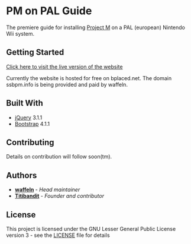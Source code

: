 # PM on PAL Guide

The premiere guide for installing [Project M](https://www.ssbwiki.com/Project_M) on a PAL (european) Nintendo Wii system.

## Getting Started

[Click here to visit the live version of the website](http://ssbpm.info)

Currently the website is hosted for free on bplaced.net.
The domain ssbpm.info is being provided and paid by waffeln.

## Built With

* [jQuery](https://github.com/jquery/jquery) 3.1.1
* [Bootstrap](https://github.com/twbs/bootstrap) 4.1.1

## Contributing

Details on contribution will follow soon(tm).

## Authors

* **[waffeln](https://twitter.com/wffln)** - *Head maintainer*
* **[Titibandit](https://twitter.com/TheTitibandit)** - *Founder and contributor*

## License

This project is licensed under the GNU Lesser General Public License version 3 - see the [LICENSE](LICENSE) file for details
